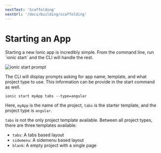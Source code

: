 ```yaml
---
nextText: 'Scaffolding'
nextUrl: '/docs/building/scaffolding'
---
```


# Starting an App

<p class="intro" markdown="1">
Starting a new Ionic app is incredibly simple. From the command line, run `ionic start` and the CLI will handle the rest.
</p>

![ionic start prompt](../assets/img/guides/starting/terminal-prompt.png)

The CLI will display prompts asking for app name, template, and what project type to use. This information can be provide in the start command as well.

```shell
ionic start myApp tabs --type=angular
```

Here, `myApp` is the name of the project, `tabs` is the starter template, and the project type is `angular`.

`tabs` is not the only project template available. Between all project types, there are three templates available:

- `tabs`: A tabs based layout
- `sidemenu`: A sidemenu based layout
- `blank`: A empty project with a single page